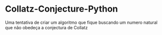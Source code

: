 # Collatz-Conjecture-Python
Uma tentativa de criar um algoritmo que fique buscando um numero natural que não obedeça a conjectura de Collatz
